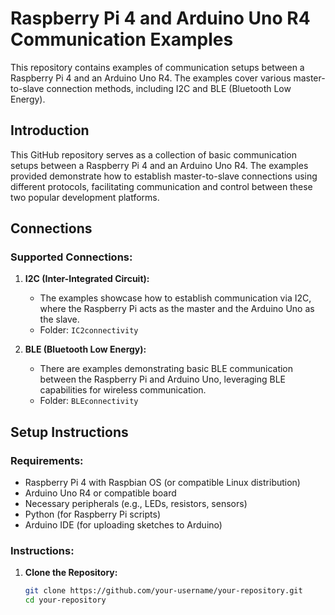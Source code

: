 # Raspberry Pi 4 and Arduino Uno R4 Communication Examples

This repository contains examples of communication setups between a Raspberry Pi 4 and an Arduino Uno R4. The examples cover various master-to-slave connection methods, including I2C and BLE (Bluetooth Low Energy).

## Introduction

This GitHub repository serves as a collection of basic communication setups between a Raspberry Pi 4 and an Arduino Uno R4. The examples provided demonstrate how to establish master-to-slave connections using different protocols, facilitating communication and control between these two popular development platforms.

## Connections

### Supported Connections:

1. **I2C (Inter-Integrated Circuit):**
   - The examples showcase how to establish communication via I2C, where the Raspberry Pi acts as the master and the Arduino Uno as the slave.
   - Folder: `IC2connectivity`

2. **BLE (Bluetooth Low Energy):**
   - There are examples demonstrating basic BLE communication between the Raspberry Pi and Arduino Uno, leveraging BLE capabilities for wireless communication.
   - Folder: `BLEconnectivity`

## Setup Instructions

### Requirements:

- Raspberry Pi 4 with Raspbian OS (or compatible Linux distribution)
- Arduino Uno R4 or compatible board
- Necessary peripherals (e.g., LEDs, resistors, sensors)
- Python (for Raspberry Pi scripts)
- Arduino IDE (for uploading sketches to Arduino)

### Instructions:

1. **Clone the Repository:**
   ```bash
   git clone https://github.com/your-username/your-repository.git
   cd your-repository
